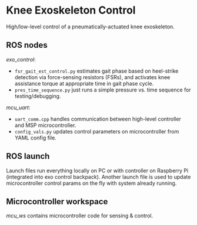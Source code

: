 # Knee Exoskeleton Control
High/low-level control of a pneumatically-actuated knee exoskeleton.

## ROS nodes
*exo_control*:
* ```fsr_gait_est_control.py``` estimates gait phase based on heel-strike detection via force-sensing resistors (FSRs), and activates knee assistance torque at appropriate time in gait phase cycle.
* ```pres_time_sequence.py``` just runs a simple pressure vs. time sequence for testing/debugging.

*mcu_uart*:
* ```uart_comm.cpp``` handles communication between high-level controller and MSP microcontroller.
* ```config_vals.py``` updates control parameters on microcontroller from YAML config file.

## ROS launch
Launch files run everything locally on PC or with controller on Raspberry Pi (integrated into exo control backpack). Another launch file is used to update microcontroller control params on the fly with system already running.

## Microcontroller workspace
*mcu_ws* contains microcontroller code for sensing & control.